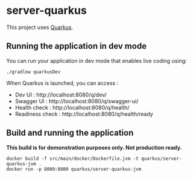 # server-quarkus

This project uses [Quarkus](https://quarkus.io/).

## Running the application in dev mode

You can run your application in dev mode that enables live coding using:
```shell script
./gradlew quarkusDev
```

When Quarkus is launched, you can access :
- Dev UI : http://localhost:8080/q/dev/
- Swagger UI : http://localhost:8080/q/swagger-ui/
- Health check : http://localhost:8080/q/health/
- Readiness check : http://localhost:8080/q/health/ready

## Build and running the application

**This build is for demonstration purposes only. Not production ready.**
```shell script
docker build -f src/main/docker/Dockerfile.jvm -t quarkus/server-quarkus-jvm .
docker run -p 8080:8080 quarkus/server-quarkus-jvm
```